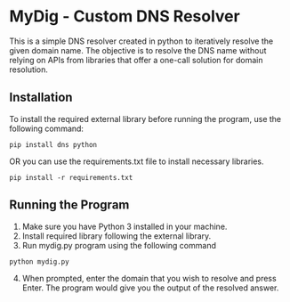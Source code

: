 # MyDig - Custom DNS Resolver

This is a simple DNS resolver created in python to iteratively resolve the given domain name.
The objective is to resolve the DNS name without relying on APIs from libraries that offer a one-call solution for domain resolution.


## Installation 

To install the required external library before running the program, use the following command:

```
pip install dns python
```

OR you can use the requirements.txt file to install necessary libraries.

```
pip install -r requirements.txt
```

## Running the Program
1. Make sure you have Python 3 installed in your machine. 
2. Install required library following the external library. 
3. Run mydig.py program using the following command 

```
python mydig.py
```
4. When prompted, enter the domain that you wish to resolve and press Enter. The program would give you the output of the resolved answer.